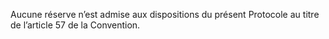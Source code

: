 Aucune réserve n’est admise aux dispositions du présent Protocole
au titre de l’article 57 de la Convention.